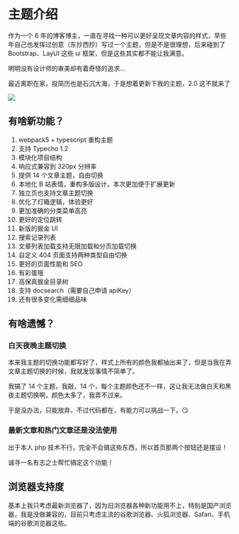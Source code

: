 <!--
 * @Author: mulingyuer
 * @Date: 2023-03-27 02:29:23
 * @LastEditTime: 2023-06-04 23:41:38
 * @LastEditors: mulingyuer
 * @Description: 主题介绍
 * @FilePath: \Typecho_Theme_JJ\src\start\introduce-theme.md
 * 怎么可能会有bug！！！
-->

# 主题介绍

作为一个 6 年的博客博主，一直在寻找一种可以更好呈现文章内容的样式，早些年自己也发挥过创意（东抄西抄）写过一个主题，但是不是很理想，后来碰到了 Bootstrap、LayUI 这些 ui 框架，但是这些其实都不能让我满意。

明明没有设计师的审美却有着奇怪的追求...

最近离职在家，投简历也是石沉大海，于是想着更新下我的主题，2.0 这不就来了

![](https://camo.githubusercontent.com/e426e462524fc484692a086600c2db48b21e608e61c3b4dda675c0e98f4f2a1e/68747470733a2f2f73312e617831782e636f6d2f323032332f30332f32382f7070796337336e2e706e67)

## 有啥新功能？

1. webpack5 + typescript 重构主题
2. 支持 Typecho 1.2
3. 模块化项目结构
4. 响应式兼容到 320px 分辨率
5. 提供 14 个文章主题，自由切换
6. 本地化 B 站表情，重构多版设计，本次更加便于扩展更新
7. 独立页也支持文章主题切换
8. 优化了灯箱逻辑，体验更好
9. 更加准确的分类菜单高亮
10. 更好的定位跳转
11. 新版的掘金 UI
12. 搜索记录列表
13. 文章列表加载支持无限加载和分页加载切换
14. 自定义 404 页面支持两种类型自由切换
15. 更好的页面性能和 SEO
16. 有彩蛋哦
17. 高保真掘金目录树
18. 支持 docsearch（需要自己申请 apiKey）
19. 还有很多变化需细细品味

## 有啥遗憾？

### 白天夜晚主题切换

本来我主题的切换功能都写好了，样式上所有的颜色我都抽出来了，但是当我在弄文章主题切换的时候，我就发现事情不简单了。

我搞了 14 个主题，我敲，14 个，每个主题颜色还不一样，这让我无法做白天和黑夜主题切换啊，颜色太多了，我弄不过来。

于是没办法，只能放弃，不过代码都在，有能力可以挑战一下。😏

### 最新文章和热门文章还是没法使用

出于本人 php 技术不行，完全不会搞这些东西，所以首页那两个按钮还是摆设！

诚寻一名有志之士帮忙搞定这个功能！

## 浏览器支持度

基本上我只考虑最新浏览器了，因为旧浏览器各种新功能用不上，特别是国产浏览器，我是没做兼容的，目前只考虑主流的谷歌浏览器、火狐浏览器、Safari、手机端的谷歌浏览器这些。

